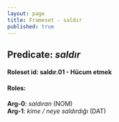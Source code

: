 ```yaml
---
layout: page
title: Frameset - saldır
published: true
---
```

<h2>Predicate: <i>saldır</i></h2>
<h4>Roleset id: saldır.01 - Hücum etmek<br>
<h4>Roles:</h4>
<b>Arg-0</b>: <i>saldıran</i>  (NOM) <br>
<b>Arg-1</b>: <i>kime / neye saldırdığı</i>  (DAT) <br>
